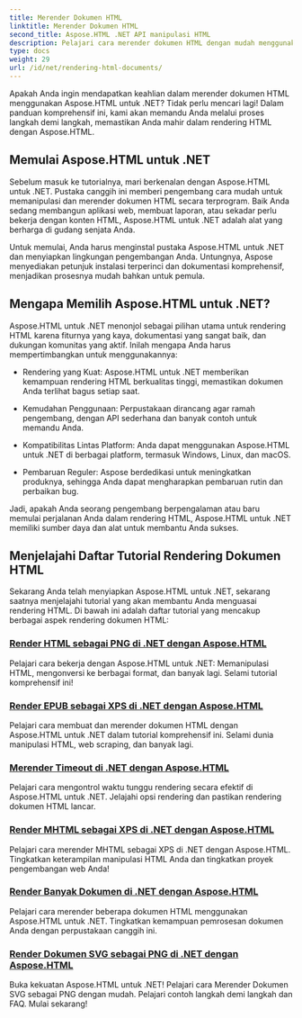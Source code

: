 ```yaml
---
title: Merender Dokumen HTML
linktitle: Merender Dokumen HTML
second_title: Aspose.HTML .NET API manipulasi HTML
description: Pelajari cara merender dokumen HTML dengan mudah menggunakan tutorial Aspose.HTML untuk .NET. Jelajahi daftar lengkap tutorial untuk menguasai rendering HTML.
type: docs
weight: 29
url: /id/net/rendering-html-documents/
---
```


Apakah Anda ingin mendapatkan keahlian dalam merender dokumen HTML menggunakan Aspose.HTML untuk .NET? Tidak perlu mencari lagi! Dalam panduan komprehensif ini, kami akan memandu Anda melalui proses langkah demi langkah, memastikan Anda mahir dalam rendering HTML dengan Aspose.HTML.

## Memulai Aspose.HTML untuk .NET

Sebelum masuk ke tutorialnya, mari berkenalan dengan Aspose.HTML untuk .NET. Pustaka canggih ini memberi pengembang cara mudah untuk memanipulasi dan merender dokumen HTML secara terprogram. Baik Anda sedang membangun aplikasi web, membuat laporan, atau sekadar perlu bekerja dengan konten HTML, Aspose.HTML untuk .NET adalah alat yang berharga di gudang senjata Anda.

Untuk memulai, Anda harus menginstal pustaka Aspose.HTML untuk .NET dan menyiapkan lingkungan pengembangan Anda. Untungnya, Aspose menyediakan petunjuk instalasi terperinci dan dokumentasi komprehensif, menjadikan prosesnya mudah bahkan untuk pemula.

## Mengapa Memilih Aspose.HTML untuk .NET?

Aspose.HTML untuk .NET menonjol sebagai pilihan utama untuk rendering HTML karena fiturnya yang kaya, dokumentasi yang sangat baik, dan dukungan komunitas yang aktif. Inilah mengapa Anda harus mempertimbangkan untuk menggunakannya:

- Rendering yang Kuat: Aspose.HTML untuk .NET memberikan kemampuan rendering HTML berkualitas tinggi, memastikan dokumen Anda terlihat bagus setiap saat.

- Kemudahan Penggunaan: Perpustakaan dirancang agar ramah pengembang, dengan API sederhana dan banyak contoh untuk memandu Anda.

- Kompatibilitas Lintas Platform: Anda dapat menggunakan Aspose.HTML untuk .NET di berbagai platform, termasuk Windows, Linux, dan macOS.

- Pembaruan Reguler: Aspose berdedikasi untuk meningkatkan produknya, sehingga Anda dapat mengharapkan pembaruan rutin dan perbaikan bug.

Jadi, apakah Anda seorang pengembang berpengalaman atau baru memulai perjalanan Anda dalam rendering HTML, Aspose.HTML untuk .NET memiliki sumber daya dan alat untuk membantu Anda sukses.

## Menjelajahi Daftar Tutorial Rendering Dokumen HTML

Sekarang Anda telah menyiapkan Aspose.HTML untuk .NET, sekarang saatnya menjelajahi tutorial yang akan membantu Anda menguasai rendering HTML. Di bawah ini adalah daftar tutorial yang mencakup berbagai aspek rendering dokumen HTML:

### [Render HTML sebagai PNG di .NET dengan Aspose.HTML](./render-html-as-png/)
Pelajari cara bekerja dengan Aspose.HTML untuk .NET: Memanipulasi HTML, mengonversi ke berbagai format, dan banyak lagi. Selami tutorial komprehensif ini!
### [Render EPUB sebagai XPS di .NET dengan Aspose.HTML](./render-epub-as-xps/)
Pelajari cara membuat dan merender dokumen HTML dengan Aspose.HTML untuk .NET dalam tutorial komprehensif ini. Selami dunia manipulasi HTML, web scraping, dan banyak lagi.
### [Merender Timeout di .NET dengan Aspose.HTML](./rendering-timeout/)
Pelajari cara mengontrol waktu tunggu rendering secara efektif di Aspose.HTML untuk .NET. Jelajahi opsi rendering dan pastikan rendering dokumen HTML lancar.
### [Render MHTML sebagai XPS di .NET dengan Aspose.HTML](./render-mhtml-as-xps/)
 Pelajari cara merender MHTML sebagai XPS di .NET dengan Aspose.HTML. Tingkatkan keterampilan manipulasi HTML Anda dan tingkatkan proyek pengembangan web Anda!
### [Render Banyak Dokumen di .NET dengan Aspose.HTML](./render-multiple-documents/)
Pelajari cara merender beberapa dokumen HTML menggunakan Aspose.HTML untuk .NET. Tingkatkan kemampuan pemrosesan dokumen Anda dengan perpustakaan canggih ini.
### [Render Dokumen SVG sebagai PNG di .NET dengan Aspose.HTML](./render-svg-doc-as-png/)
Buka kekuatan Aspose.HTML untuk .NET! Pelajari cara Merender Dokumen SVG sebagai PNG dengan mudah. Pelajari contoh langkah demi langkah dan FAQ. Mulai sekarang!